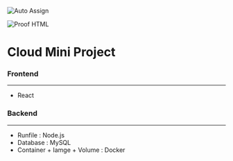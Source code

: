 ![Auto Assign](https://github.com/cloud-mini-project/demo-repository/actions/workflows/auto-assign.yml/badge.svg)

![Proof HTML](https://github.com/cloud-mini-project/demo-repository/actions/workflows/proof-html.yml/badge.svg)

# Cloud Mini Project
### Frontend
---
* React


### Backend
---
* Runfile : Node.js
* Database : MySQL
* Container + Iamge + Volume : Docker